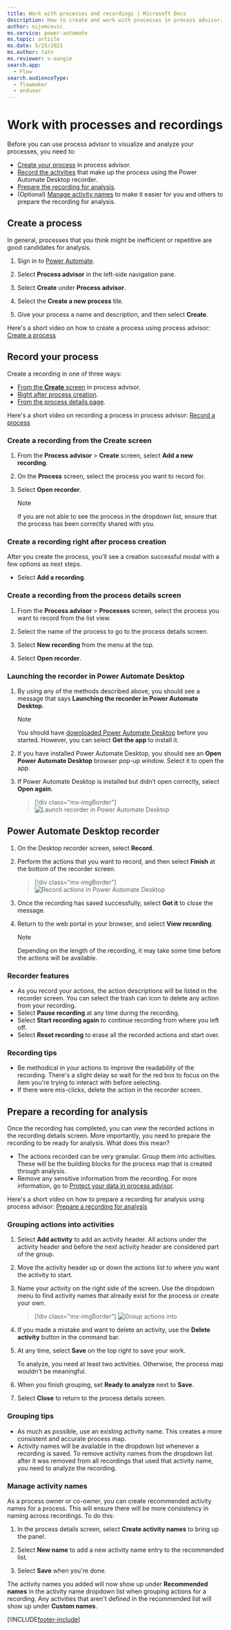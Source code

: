 ```yaml
---
title: Work with processes and recordings | Microsoft Docs
description: How to create and work with processes in process advisor.
author: nijemcevic 
ms.service: power-automate
ms.topic: article
ms.date: 5/25/2021
ms.author: tatn
ms.reviewer: v-aangie
search.app: 
  - Flow
search.audienceType: 
  - flowmaker
  - enduser
---
```


<!-- In line 157, should it be "To remove an activity name ..."?  Also, I recommend removing the image in line 94: The illustration on the left doesn't add anything, and the tips on the right repeat what we just read. Also, it says if the app doesn't open, get the app. How can you try to open the app if you don't have it? -->


# Work with processes and recordings

Before you can use process advisor to visualize and analyze your processes, you need to:

- [Create your process](#create-a-process) in process advisor.
- [Record the activities](#record-your-process) that make up the process using the Power Automate Desktop recorder.
- [Prepare the recording for analysis](#prepare-a-recording-for-analysis).
- (Optional) [Manage activity names](#manage-activity-names) to make it easier for you and others to prepare the recording for analysis.

## Create a process

In general, processes that you think might be inefficient or repetitive are good candidates for analysis.

1. Sign in to [Power Automate](https://powerautomate.microsoft.com/).

1. Select **Process advisor** in the left-side navigation pane.

1. Select **Create** under **Process advisor**.

1. Select the **Create a new process** tile.

1. Give your process a name and description, and then select **Create**.

Here's a short video on how to create a process using process advisor: [Create a process](https://go.microsoft.com/fwlink/?linkid=2147540)

## Record your process

Create a recording in one of three ways:

- [From the **Create** screen](#create-a-recording-from-the-create-screen) in process advisor.
- [Right after process creation](#create-a-recording-right-after-process-creation).
- [From the process details page](#create-a-recording-from-the-process-details-screen).

Here's a short video on recording a process in process advisor: [Record a process](https://go.microsoft.com/fwlink/?linkid=2147725)

### Create a recording from the **Create** screen

1. From the **Process advisor** > **Create** screen, select **Add a new recording**.

1. On the **Process** screen, select the process you want to record for.

1. Select **Open recorder**.

    >[!NOTE]
    >If you are not able to see the process in the dropdown list, ensure that the process has been correctly shared with you.

### Create a recording right after process creation

After you create the process, you'll see a creation successful modal with a few options as next steps.

- Select **Add a recording**.

### Create a recording from the process details screen

1. From the **Process advisor** > **Processes** screen, select the process you want to record from the list view.

1. Select the name of the process to go to the process details screen.

1. Select **New recording** from the menu at the top.

1. Select **Open recorder**.

### Launching the recorder in Power Automate Desktop

1. By using any of the methods described above, you should see a message that says **Launching the recorder in Power Automate Desktop**.

    > [!NOTE]
    > You should have [downloaded Power Automate Desktop](https://go.microsoft.com/fwlink/?linkid=2102613) before you started. However, you can select **Get the app** to install it.

1. If you have installed Power Automate Desktop, you should see an **Open Power Automate Desktop** browser pop-up window. Select it to open the app.

1. If Power Automate Desktop is installed but didn’t open correctly, select **Open again**.

   > [!div class="mx-imgBorder"]
   > ![Launch recorder in Power Automate Desktop](./media/launch-recorder.png)

## Power Automate Desktop recorder

1. On the Desktop recorder screen, select **Record**.

1. Perform the actions that you want to record, and then select **Finish** at the bottom of the recorder screen.

   > [!div class="mx-imgBorder"]
   > ![Record actions in Power Automate Desktop](./media/desktop-recorder.png)

1. Once the recording has saved successfully, select **Got it** to close the message.

1. Return to the web portal in your browser, and select **View recording**.
   
   > [!NOTE]
   > Depending on the length of the recording, it may take some time before the actions will be available.

### Recorder features

- As you record your actions, the action descriptions will be listed in the recorder screen. You can select the trash can icon to delete any action from your recording.
- Select **Pause recording** at any time during the recording.
- Select **Start recording again** to continue recording from where you left off.
- Select **Reset recording** to erase all the recorded actions and start over.

### Recording tips

- Be methodical in your actions to improve the readability of the recording. There's a slight delay so wait for the red box to focus on the item you're trying to interact with before selecting.
- If there were mis-clicks, delete the action in the recorder screen.

## Prepare a recording for analysis

Once the recording has completed, you can view the recorded actions in the recording details screen. More importantly, you need to prepare the recording to be ready for analysis. What does this mean?

- The actions recorded can be very granular. Group them into activities. These will be the building blocks for the process map that is created through analysis.
- Remove any sensitive information from the recording. For more information, go to [Protect your data in process advisor](process-advisor-protect.md).

Here's a short video on how to prepare a recording for analysis using process advisor: [Prepare a recording for analysis](https://go.microsoft.com/fwlink/?linkid=2147425)

### Grouping actions into activities

1. Select **Add activity** to add an activity header. All actions under the activity header and before the next activity header are considered part of the group.

1. Move the activity header up or down the actions list to where you want the activity to start.

1. Name your activity on the right side of the screen. Use the dropdown menu to find activity names that already exist for the process or create your own.

   > [!div class="mx-imgBorder"]
   > ![Group actions into](./media/group-actions.png)
 
1. If you made a mistake and want to delete an activity, use the **Delete activity** button in the command bar.

1. At any time, select **Save** on the top right to save your work.

   To analyze, you need at least two activities. Otherwise, the process map wouldn't be meaningful.

1. When you finish grouping, set **Ready to analyze**  next to **Save**.

1. Select **Close** to return to the process details screen.

### Grouping tips

- As much as possible, use an existing activity name. This creates a more consistent and accurate process map.
- Activity names will be available in the dropdown list whenever a recording is saved. To remove activity names from the dropdown list after it was removed from all recordings that used that activity name, you need to analyze the recording.

### Manage activity names

As a process owner or co-owner, you can create recommended activity names for a process. This will ensure there will be more consistency in naming across recordings. To do this:

1. In the process details screen, select **Create activity names** to bring up the panel.

1. Select **New name** to add a new activity name entry to the recommended list.

1. Select **Save** when you're done.

The activity names you added will now show up under **Recommended names** in the activity name dropdown list when grouping actions for a recording. Any activities that aren't defined in the recommended list will show up under **Custom names**.

[!INCLUDE[footer-include](includes/footer-banner.md)]
